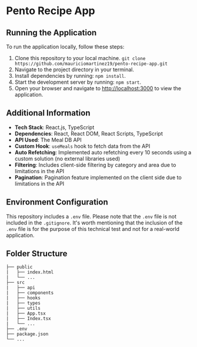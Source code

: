 # Pento Recipe App

## Running the Application

To run the application locally, follow these steps:

1. Clone this repository to your local machine. `git clone https://github.com/mauriciomartinez19/pento-recipe-app.git`
2. Navigate to the project directory in your terminal.
3. Install dependencies by running: `npm install`.
4. Start the development server by running: `npm start`.
5. Open your browser and navigate to [http://localhost:3000](http://localhost:3000) to view the application.

## Additional Information

- **Tech Stack**: React.js, TypeScript
- **Dependencies**: React, React DOM, React Scripts, TypeScript
- **API Used**: The Meal DB API
- **Custom Hook**: `useMeals` hook to fetch data from the API
- **Auto Refetching**: Implemented auto refetching every 10 seconds using a custom solution (no external libraries used)
- **Filtering**: Includes client-side filtering by category and area due to limitations in the API
- **Pagination**: Pagination feature implemented on the client side due to limitations in the API

## Environment Configuration

This repository includes a `.env` file. Please note that the `.env` file is not included in the `.gitignore`. It's worth mentioning that the inclusion of the `.env` file is for the purpose of this technical test and not for a real-world application.

## Folder Structure

```
├── public
|   ├── index.html
|   └── ...
├── src
|   ├── api
|   ├── components
|   ├── hooks
|   ├── types
|   ├── utils
|   ├── App.tsx
|   ├── Index.tsx
|   └── ...
├── .env
├── package.json
└── ...
```